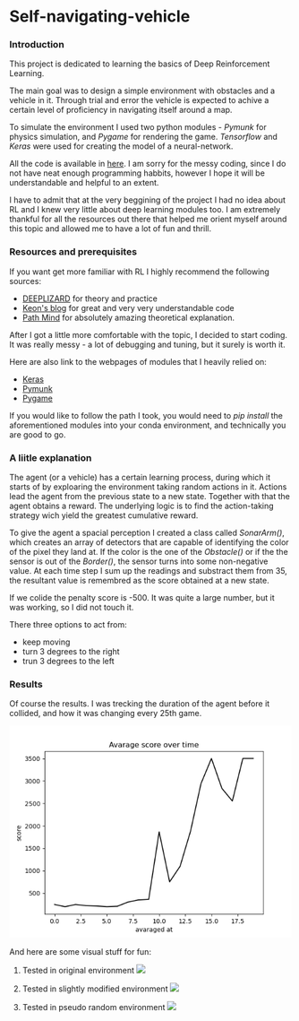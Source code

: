 # Self-navigating-vehicle

### Introduction

This project is dedicated to learning the basics of Deep Reinforcement Learning.

The main goal was to design a simple environment with obstacles and a vehicle in it. Through trial and error the vehicle is expected to achive a certain level of proficiency in navigating itself around a map.

To simulate the environment I used two python modules - _Pymunk_ for physics simulation, and _Pygame_ for rendering the game.
_Tensorflow_ and _Keras_ were used for creating the model of a neural-network.

All the code is available in [here](https://github.com/AntonKovalov/Self-navigating-vehicle/blob/master/main.py). I am sorry for the messy coding, since I do not have neat enough programming habbits, however I hope it will be understandable and helpful to an extent.

I have to admit that at the very beggining of the project I had no idea about RL and I knew very little about deep learning modules too. I am extremely thankful for all the resources out there that helped me orient myself around this topic and allowed me to have a lot of fun and thrill.


### Resources and prerequisites

If you want get more familiar with RL I highly recommend the following sources:

 * [DEEPLIZARD](https://deeplizard.com/learn/playlist/PLZbbT5o_s2xoWNVdDudn51XM8lOuZ_Njv) for theory and practice
 * [Keon's blog](https://keon.github.io/) for great and very very understandable code
 * [Path Mind](https://pathmind.com/wiki/deep-reinforcement-learning) for absolutely amazing theoretical explanation.
 
After I got a little more comfortable with the topic, I decided to start coding. It was really messy - a lot of debugging and tuning, but it surely is worth it.

Here are also link to the webpages of modules that I heavily relied on:
 
 * [Keras](https://keras.io/)
 * [Pymunk](http://www.pymunk.org/en/latest/pymunk.html)
 * [Pygame](https://www.pygame.org/docs/)

If you would like to follow the path I took, you would need to *pip install* the aforementioned modules into your conda environment, and technically you are good to go.

### A liitle explanation

The agent (or a vehicle) has a certain learning process, during which it starts of by exploaring the environment taking random actions in it. Actions lead the agent from the previous state to a new state. Together with that the agent obtains a reward. The underlying logic is to find the action-taking strategy wich yield the greatest cumulative reward.

To give the agent a spacial perception I created a class called *SonarArm()*, which creates an array of detectors that are capable of identifying the color of the pixel they land at. If the color is the one of the *Obstacle()* or if the the sensor is out of the *Border()*, the sensor turns into some non-negative value. At each time step I sum up the readings and substract them from 35, the resultant value is remembred as the score obtained at a new state.

If we colide the penalty score is -500. It was quite a large number, but it was working, so I did not touch it.

There three options to act from:
 - keep moving
 - turn 3 degrees to the right
 - trun 3 degrees to the left
 

### Results

Of course the results. I was trecking the duration of the agent before it collided, and how it was changing every 25th game.

![Image of Yaktocat](fig_av.png)

And here are some visual stuff for fun:

 1. Tested in original environment
 ![](https://www.youtube.com/embed/UOuvcNy_85k) 
 
 2. Tested in slightly modified environment
 ![](https://youtu.be/_JjJafT6PhM) 
 
 3. Tested in pseudo random environment
 ![](https://youtu.be/BGAc1jN2V7Q)
